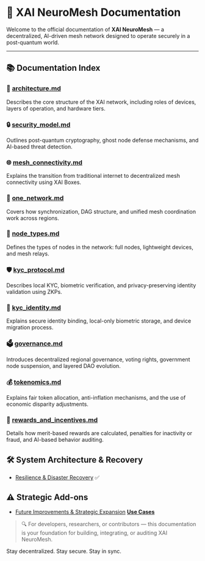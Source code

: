 # 📘 XAI NeuroMesh Documentation

Welcome to the official documentation of **XAI NeuroMesh** — a decentralized, AI-driven mesh network designed to operate securely in a post-quantum world.

---

## 📚 Documentation Index

### 🔧 [architecture.md](architecture.md)
Describes the core structure of the XAI network, including roles of devices, layers of operation, and hardware tiers.

### 🔒 [security_model.md](security_model.md)
Outlines post-quantum cryptography, ghost node defense mechanisms, and AI-based threat detection.

### 🌐 [mesh_connectivity.md](mesh_connectivity.md)
Explains the transition from traditional internet to decentralized mesh connectivity using XAI Boxes.

### 🧠 [one_network.md](one_network.md)
Covers how synchronization, DAG structure, and unified mesh coordination work across regions.

### 🧩 [node_types.md](node_types.md)
Defines the types of nodes in the network: full nodes, lightweight devices, and mesh relays.

### 🛡️ [kyc_protocol.md](kyc_protocol.md)
Describes local KYC, biometric verification, and privacy-preserving identity validation using ZKPs.

### 🔑 [kyc_identity.md](kyc_identity.md)
Explains secure identity binding, local-only biometric storage, and device migration process.

### 🗳️ [governance.md](governance.md)
Introduces decentralized regional governance, voting rights, government node suspension, and layered DAO evolution.

### 💰 [tokenomics.md](tokenomics.md)
Explains fair token allocation, anti-inflation mechanisms, and the use of economic disparity adjustments.

### 🎯 [rewards_and_incentives.md](rewards_and_incentives.md)
Details how merit-based rewards are calculated, penalties for inactivity or fraud, and AI-based behavior auditing.

## 🛠️ System Architecture & Recovery

- [Resilience & Disaster Recovery](resilience_model.md) ✅

## ⚠️ Strategic Add-ons

- [Future Improvements & Strategic Expansion](future_improvements.md)
 **[Use Cases](use_cases.md)**

> 🔍 For developers, researchers, or contributors — this documentation is your foundation for building, integrating, or auditing XAI NeuroMesh.

Stay decentralized. Stay secure. Stay in sync.
